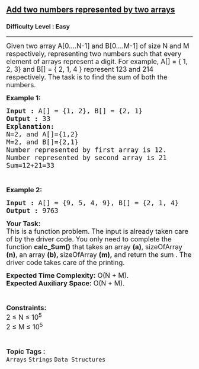 <h2><a href="https://practice.geeksforgeeks.org/problems/add-two-numbers-represented-by-two-arrays2408/1?utm_source=geeksforgeeks&utm_medium=article_practice_tab&utm_campaign=article_practice_tab">Add two numbers represented by two arrays</a></h2><h3>Difficulty Level : Easy</h3><hr><div class="problems_problem_content__Xm_eO" bis_skin_checked="1"><p><span style="font-size:18px">Given two array A[0….N-1] and B[0….M-1] of size N and M respectively, representing two numbers such that every element of arrays represent a digit. For example, A[] = { 1, 2, 3} and B[] = { 2, 1, 4 } represent 123 and 214 respectively. The task is to find the sum of both the numbers.</span></p>

<p><span style="font-size:18px"><strong>Example 1:</strong></span></p>

<pre><span style="font-size:18px"><strong>Input :</strong> A[] = {1, 2}, B[] = {2, 1}
<strong>Output :</strong> 33
<strong>Explanation:</strong>
N=2, and A[]={1,2}
M=2, and B[]={2,1}
Number represented by first array is 12.
Number represented by second array is 21
Sum=12+21=33</span></pre>

<p>&nbsp;</p>

<p><span style="font-size:18px"><strong>Example 2:</strong></span></p>

<pre><span style="font-size:18px"><strong>Input :</strong> A[] = {9, 5, 4, 9}, B[] = {2, 1, 4} <strong>
Output :</strong> 9763 
</span></pre>

<p><span style="font-size:18px"><strong>Your Task:</strong><br>
This is a function problem. The input is already taken care of by the driver code. You only need to complete the function <strong>calc_Sum()</strong> that takes an array <strong>(a)</strong>, sizeOfArray <strong>(n)</strong>, an array <strong>(b), </strong>sizeOfArray <strong>(m),</strong>&nbsp;and return the sum&nbsp;. The driver code takes care of the printing.</span></p>

<p><span style="font-size:18px"><strong>Expected Time Complexity:</strong>&nbsp;O(N + M).<br>
<strong>Expected Auxiliary Space:</strong>&nbsp;O(N + M).</span></p>

<p>&nbsp;</p>

<p><span style="font-size:18px"><strong>Constraints:</strong><br>
2 ≤ N ≤ 10<sup>5</sup><br>
2 ≤ M ≤ 10<sup>5</sup></span></p>
</div><br><p><span style=font-size:18px><strong>Topic Tags : </strong><br><code>Arrays</code>&nbsp;<code>Strings</code>&nbsp;<code>Data Structures</code>&nbsp;